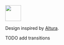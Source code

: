 <img src="https://i.imgur.com/9Rz7UDq.gif" width="50" height="50">

Design inspired by [Altura](https://app.alturanft.com/).

TODO add transitions